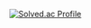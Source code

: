[![Solved.ac Profile](http://mazassumnida.wtf/api/v2/generate_badge?boj=end020127)](https://solved.ac/end020127/)
